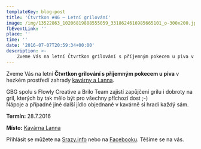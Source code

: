 ```yaml
---
templateKey: blog-post
title: 'Čtvrtkon #46 – Letní grilování'
image: /img/13522863_10206819888555059_3318624616985665101_o-300x200.jpg
fbEventLink: ''
place: ''
time: ''
date: '2016-07-07T20:59:34+00:00'
description: >-
    Zveme Vás na letní Čtvrtkon grilování s příjemným pokecem u piva v hezkém prostředí zahrady kavárny a Lanna.GBG spolu s Flowly Creative a Brilo Team zajistí zapůjčení grilu i dobroty na...
---
```

[](http://ctvrtkon.cz/wp-content/uploads/13522863_10206819888555059_3318624616985665101_o.jpg)

Zveme Vás na letní **Čtvrtkon grilování s příjemným pokecem u piva** v hezkém prostředí zahrady [kavárny a Lanna](http://www.kavarna-lanna.cz/).

GBG spolu s Flowly Creative a Brilo Team zajistí zapůjčení grilu i dobroty na gril, kterých by tak mělo být pro všechny příchozí dost ;-)  
Nápoje a případné jiné další jídlo objednané v kavárně si hradí každý sám.

**Termín:** 28.7.2016

**Místo:** [Kavárna Lanna](http://www.kavarna-lanna.cz/)

Přihlásit se můžete na [Srazy.info](http://srazy.info/ctvrtkon/6658) nebo na [Facebooku](https://www.facebook.com/events/228313470895136/). Těšíme se na vás.